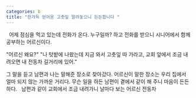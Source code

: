 ```yaml
---
categories: b
title: "한가득 얻어온 고춧잎 말려놓으니 든든합니다 "
---
```


&nbsp;
어제 점심을 먹고 있는데 전화가 온다. 누구일까? 하고 전화를 받으니 시니어에서 함께 공부하는 어르신이다.&nbsp;

"어르신 왜요?"
"나 텃밭에 나왔는데 지금 와서 고춧잎 따 가라고, 교회 앞에서 조금 내려오면 내 전동차 길거리에 있어."&nbsp;&nbsp;

그 말을 듣고 남편과 나는 말해준 장소로 찾아갔다. 어르신이 말한 장소는 우리 집에서 얼마 되지 않는 가까운 거리다. 무슨 일을 하든 남편이 곁에서 같이 해 주니 마음이 든든하다.
&nbsp;
남편과 같이 교회에서 조금 내려가니 날마다 보는 어르신 전동차